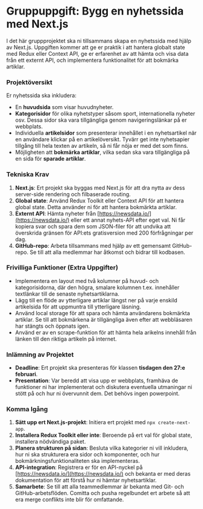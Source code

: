 # Gruppuppgift: Bygg en nyhetssida med Next.js

I det här gruppprojektet ska ni tillsammans skapa en nyhetssida med hjälp av Next.js. Uppgiften kommer att ge er praktik i att hantera globalt state med Redux eller Context API, ge er erfarenhet av att hämta och visa data från ett externt API, och implementera funktionalitet för att bokmärka artiklar.

### Projektöversikt

Er nyhetssida ska inkludera:

- En **huvudsida** som visar huvudnyheter.
- **Kategorisidor** för olika nyhetstyper såsom sport, internationella nyheter osv. Dessa sidor ska vara tillgängliga genom navigeringslänkar på er webbplats.
- Individuella **artikelsidor** som presenterar innehållet i en nyhetsartikel när en användare klickar på en artikelöversikt. Tyvärr get inte nyhetsapier tillgång till hela texten av artikeln, så ni får nöja er med det som finns.
- Möjligheten att **bokmärka artiklar**, vilka sedan ska vara tillgängliga på en sida för **sparade artiklar**.

### Tekniska Krav

1. **Next.js**: Ert projekt ska byggas med Next.js för att dra nytta av dess server-side rendering och filbaserade routing.
2. **Global state**: Använd Redux Toolkit eller Context API för att hantera global state. Detta använder ni för att hantera bokmärkta artiklar.
3. **Externt API**: Hämta nyheter från [https://newsdata.io/](https://newsdata.io/) eller ett annat nyhets-API efter eget val. Ni får kopiera svar och spara dem som JSON-filer för att undvika att överskrida gränsen för API:ets gratisversion med 200 förfrågningar per dag.
4. **GitHub-repo**: Arbeta tillsammans med hjälp av ett gemensamt GitHub-repo. Se till att alla medlemmar har åtkomst och bidrar till kodbasen.

### Frivilliga Funktioner (Extra Uppgifter)

- Implementera en layout med två kolumner på huvud- och kategorisidorna, där den högra, smalare kolumnen t.ex. innehåller textlänkar till de senaste nyhetsartiklarna.
- Lägg till en flöde av ytterligare artiklar längst ner på varje enskild artikelsida för att uppmuntra till ytterligare läsning.
- Använd local storage för att spara och hämta användarens bokmärkta artiklar. Se till att bokmärkena är tillgängliga även efter att webbläsaren har stängts och öppnats igen.
- Använd er av en scrape-funktion för att hämta hela arikelns innehåll från länken till den riktiga artikeln på internet.

### Inlämning av Projektet

- **Deadline**: Ert projekt ska presenteras för klassen **tisdagen den 27:e februari**.
- **Presentation**: Var beredd att visa upp er webbplats, framhäva de funktioner ni har implementerat och diskutera eventuella utmaningar ni stött på och hur ni övervunnit dem. Det behövs ingen powerpoint.

### Komma Igång

1. **Sätt upp ert Next.js-projekt**: Initiera ert projekt med `npx create-next-app`.
2. **Installera Redux Toolkit eller inte**: Beroende på ert val för global state, installera nödvändiga paket.
3. **Planera strukturen på sidan**: Besluta vilka kategorier ni vill inkludera, hur ni ska strukturera era sidor och komponenter, och hur bokmärkningsfunktionaliteten ska implementeras.
4. **API-integration**: Registrera er för en API-nyckel på [https://newsdata.io/](https://newsdata.io/) och bekanta er med deras dokumentation för att förstå hur ni hämtar nyhetsartiklar.
5. **Samarbete**: Se till att alla teammedlemmar är bekanta med Git- och GitHub-arbetsflöden. Comitta och pusha regelbundet ert arbete så att era merge conflikts inte blir för omfattande.
